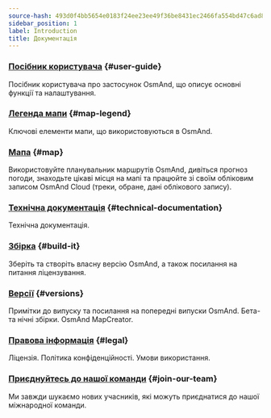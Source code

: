 ```yaml
---
source-hash: 493d0f4bb5654e0183f24ee23ee49f36be8431ec2466fa554bd47c6ad8ab3813
sidebar_position: 1
label: Introduction
title: Документація
---
```



### [Посібник користувача](/docs/user/) {#user-guide}

Посібник користувача про застосунок OsmAnd, що описує основні функції та налаштування.

### [Легенда мапи](/docs/user/map-legend/) {#map-legend}

Ключові елементи мапи, що використовуються в OsmAnd.

### [Мапа](https://osmand.net/map) {#map}

Використовуйте планувальник маршрутів OsmAnd, дивіться прогноз погоди, знаходьте цікаві місця на мапі та працюйте зі своїм обліковим записом OsmAnd Cloud (треки, обране, дані облікового запису).

### [Технічна документація](/docs/technical/) {#technical-documentation}

Технічна документація.

### [Збірка](/docs/build-it/) {#build-it}

Зберіть та створіть власну версію OsmAnd, а також посилання на питання ліцензування.

### [Версії](/docs/versions/) {#versions}

Примітки до випуску та посилання на попередні випуски OsmAnd. Бета- та нічні збірки. OsmAnd MapCreator.

### [Правова інформація](/docs/legal/) {#legal}

Ліцензія. Політика конфіденційності. Умови використання.

### [Приєднуйтесь до нашої команди](/docs/hiring/) {#join-our-team}

Ми завжди шукаємо нових учасників, які можуть приєднатися до нашої міжнародної команди.